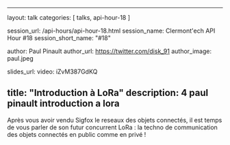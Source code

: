 ---
layout: talk
categories: [ talks, api-hour-18 ]

session_url: /api-hours/api-hour-18.html
session_name: Clermont'ech API Hour &#35;18
session_short_name: "&#35;18"

author: Paul Pinault
author_url: https://twitter.com/disk_91
author_image: paul.jpeg

slides_url:
video: iZvM387GdKQ

title: "Introduction à LoRa"
description: 4 paul pinault introduction a lora
------

Après vous avoir vendu Sigfox le reseaux des objets connectés, il est temps de
vous parler de son futur concurrent LoRa : la techno de communication des objets
connectés en public comme en privé !
